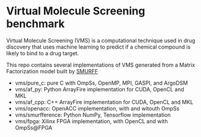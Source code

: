 # Virtual Molecule Screening benchmark

Virtual Molecule Screening (VMS) is a computational technique used in drug
discovery that uses machine learning to predict if a chemical compound is likely to bind to a drug target.

This repo contains several implementations of VMS generated from a Matrix Factorization model built by [SMURFF](https://github.com/ExaScience/smurff)

 * vms/pure_c: pure C with OmpSs, OpenMP, MPI, GASPI, and ArgoDSM
 * vms/af_py: Python ArrayFire implementation for CUDA, OpenCL and MKL
 * vms/af_cpp: C++ ArrayFire implementation for CUDA, OpenCL and MKL
 * vms/openacc: OpenACC implementation, with and witouth OmpSs
 * vms/smurfference: Python NumPy, Tensorflow implementation
 * vms/fpga: Xilinx FPGA implementation, with OpenCL and with OmpSs@FPGA

